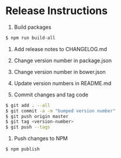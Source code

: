 # Release Instructions

1. Build packages

  ```bash
  $ npm run build-all
  ```

1. Add release notes to CHANGELOG.md

1. Change version number in package.json

1. Change version number in bower.json

1. Update version numbers in README.md

1. Commit changes and tag code

  ```bash
  $ git add . --all
  $ git commit -a -m "bumped version number"
  $ git push origin master
  $ git tag <version-number>
  $ git push --tags
  ```

1. Push changes to NPM

  ```bash
  $ npm publish
  ```
